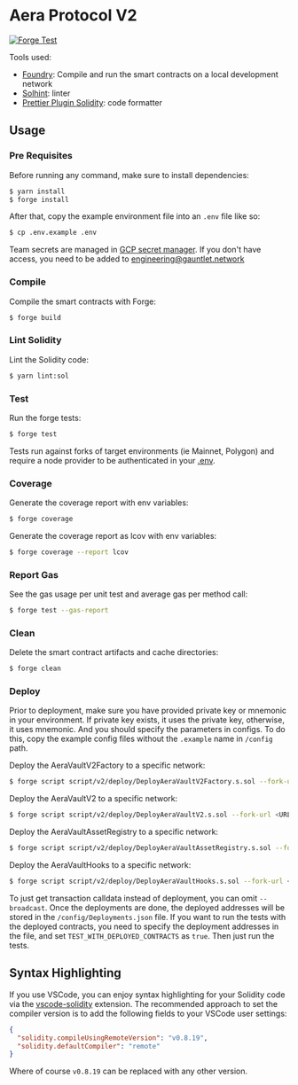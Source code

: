 # Aera Protocol V2

[![Forge Test](https://github.com/GauntletNetworks/aera-contracts-v2/actions/workflows/forge.yml/badge.svg)](https://github.com/GauntletNetworks/aera-contracts-v2/actions/workflows/forge.yml)

Tools used:

- [Foundry](https://github.com/foundry-rs/foundry): Compile and run the smart contracts on a local development network
- [Solhint](https://github.com/protofire/solhint): linter
- [Prettier Plugin Solidity](https://github.com/prettier-solidity/prettier-plugin-solidity): code formatter

## Usage

### Pre Requisites

Before running any command, make sure to install dependencies:

```sh
$ yarn install
$ forge install
```

After that, copy the example environment file into an `.env` file like so:

```sh
$ cp .env.example .env
```

Team secrets are managed in [GCP secret manager](https://console.cloud.google.com/security/secret-manager?project=gauntlet-sim). If you don't have access, you need to be added to engineering@gauntlet.network

### Compile

Compile the smart contracts with Forge:

```sh
$ forge build
```

### Lint Solidity

Lint the Solidity code:

```sh
$ yarn lint:sol
```

### Test

Run the forge tests:

```sh
$ forge test
```

Tests run against forks of target environments (ie Mainnet, Polygon) and require a node provider to be authenticated in your [.env](./.env).

### Coverage

Generate the coverage report with env variables:

```sh
$ forge coverage
```

Generate the coverage report as lcov with env variables:

```sh
$ forge coverage --report lcov
```

### Report Gas

See the gas usage per unit test and average gas per method call:

```sh
$ forge test --gas-report
```

### Clean

Delete the smart contract artifacts and cache directories:

```sh
$ forge clean
```

### Deploy

Prior to deployment, make sure you have provided private key or mnemonic in your environment. If private key exists, it uses the private key, otherwise, it uses mnemonic.
And you should specify the parameters in configs.
To do this, copy the example config files without the `.example` name in `/config` path.

Deploy the AeraVaultV2Factory to a specific network:

```sh
$ forge script script/v2/deploy/DeployAeraVaultV2Factory.s.sol --fork-url <URL> --broadcast
```

Deploy the AeraVaultV2 to a specific network:

```sh
$ forge script script/v2/deploy/DeployAeraVaultV2.s.sol --fork-url <URL> --broadcast
```

Deploy the AeraVaultAssetRegistry to a specific network:

```sh
$ forge script script/v2/deploy/DeployAeraVaultAssetRegistry.s.sol --fork-url <URL> --broadcast

```

Deploy the AeraVaultHooks to a specific network:

```sh
$ forge script script/v2/deploy/DeployAeraVaultHooks.s.sol --fork-url <URL> --broadcast
```

To just get transaction calldata instead of deployment, you can omit `--broadcast`.
Once the deployments are done, the deployed addresses will be stored in the `/config/Deployments.json` file.
If you want to run the tests with the deployed contracts, you need to specify the deployment addresses in the file, and set `TEST_WITH_DEPLOYED_CONTRACTS` as `true`.
Then just run the tests.

## Syntax Highlighting

If you use VSCode, you can enjoy syntax highlighting for your Solidity code via the
[vscode-solidity](https://github.com/juanfranblanco/vscode-solidity) extension. The recommended approach to set the
compiler version is to add the following fields to your VSCode user settings:

```json
{
  "solidity.compileUsingRemoteVersion": "v0.8.19",
  "solidity.defaultCompiler": "remote"
}
```

Where of course `v0.8.19` can be replaced with any other version.
